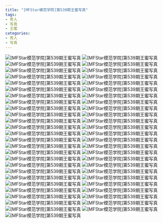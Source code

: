 ```yaml
---
title: "[MFStar模范学院]第539期王蜜写真"
tags: 
- 秀人
- 写真
- 王蜜
categories:
- 秀人
- 写真
---
```


![[MFStar模范学院]第539期王蜜写真](https://img.ilovese.xyz/1734711520757.webp)
![[MFStar模范学院]第539期王蜜写真](https://img.ilovese.xyz/1734711522397.webp)
![[MFStar模范学院]第539期王蜜写真](https://img.ilovese.xyz/1734711523857.webp)
![[MFStar模范学院]第539期王蜜写真](https://img.ilovese.xyz/1734711525507.webp)
![[MFStar模范学院]第539期王蜜写真](https://img.ilovese.xyz/1734711527347.webp)
![[MFStar模范学院]第539期王蜜写真](https://img.ilovese.xyz/1734711528972.webp)
![[MFStar模范学院]第539期王蜜写真](https://img.ilovese.xyz/1734711530592.webp)
![[MFStar模范学院]第539期王蜜写真](https://img.ilovese.xyz/1734711532441.webp)
![[MFStar模范学院]第539期王蜜写真](https://img.ilovese.xyz/1734711534054.webp)
![[MFStar模范学院]第539期王蜜写真](https://img.ilovese.xyz/1734711535828.webp)
![[MFStar模范学院]第539期王蜜写真](https://img.ilovese.xyz/1734711537606.webp)
![[MFStar模范学院]第539期王蜜写真](https://img.ilovese.xyz/1734711539194.webp)
![[MFStar模范学院]第539期王蜜写真](https://img.ilovese.xyz/1734711540734.webp)
![[MFStar模范学院]第539期王蜜写真](https://img.ilovese.xyz/1734711542572.webp)
![[MFStar模范学院]第539期王蜜写真](https://img.ilovese.xyz/1734711544420.webp)
![[MFStar模范学院]第539期王蜜写真](https://img.ilovese.xyz/1734711546223.webp)
![[MFStar模范学院]第539期王蜜写真](https://img.ilovese.xyz/1734711547573.webp)
![[MFStar模范学院]第539期王蜜写真](https://img.ilovese.xyz/1734711549126.webp)
![[MFStar模范学院]第539期王蜜写真](https://img.ilovese.xyz/1734711550884.webp)
![[MFStar模范学院]第539期王蜜写真](https://img.ilovese.xyz/1734711552732.webp)
![[MFStar模范学院]第539期王蜜写真](https://img.ilovese.xyz/1734711554498.webp)
![[MFStar模范学院]第539期王蜜写真](https://img.ilovese.xyz/1734711555913.webp)
![[MFStar模范学院]第539期王蜜写真](https://img.ilovese.xyz/1734711557357.webp)
![[MFStar模范学院]第539期王蜜写真](https://img.ilovese.xyz/1734711559114.webp)
![[MFStar模范学院]第539期王蜜写真](https://img.ilovese.xyz/1734711560805.webp)
![[MFStar模范学院]第539期王蜜写真](https://img.ilovese.xyz/1734711562535.webp)
![[MFStar模范学院]第539期王蜜写真](https://img.ilovese.xyz/1734711563829.webp)
![[MFStar模范学院]第539期王蜜写真](https://img.ilovese.xyz/1734711565607.webp)
![[MFStar模范学院]第539期王蜜写真](https://img.ilovese.xyz/1734711567189.webp)
![[MFStar模范学院]第539期王蜜写真](https://img.ilovese.xyz/1734711569197.webp)
![[MFStar模范学院]第539期王蜜写真](https://img.ilovese.xyz/1734711571078.webp)
![[MFStar模范学院]第539期王蜜写真](https://img.ilovese.xyz/1734711572826.webp)
![[MFStar模范学院]第539期王蜜写真](https://img.ilovese.xyz/1734711574589.webp)
![[MFStar模范学院]第539期王蜜写真](https://img.ilovese.xyz/1734711576443.webp)
![[MFStar模范学院]第539期王蜜写真](https://img.ilovese.xyz/1734711578198.webp)
![[MFStar模范学院]第539期王蜜写真](https://img.ilovese.xyz/1734711579993.webp)
![[MFStar模范学院]第539期王蜜写真](https://img.ilovese.xyz/1734711581719.webp)
![[MFStar模范学院]第539期王蜜写真](https://img.ilovese.xyz/1734711583008.webp)
![[MFStar模范学院]第539期王蜜写真](https://img.ilovese.xyz/1734711584636.webp)
![[MFStar模范学院]第539期王蜜写真](https://img.ilovese.xyz/1734711586267.webp)
![[MFStar模范学院]第539期王蜜写真](https://img.ilovese.xyz/1734711588084.webp)
![[MFStar模范学院]第539期王蜜写真](https://img.ilovese.xyz/1734711589468.webp)
![[MFStar模范学院]第539期王蜜写真](https://img.ilovese.xyz/1734711591376.webp)
![[MFStar模范学院]第539期王蜜写真](https://img.ilovese.xyz/1734711593181.webp)
![[MFStar模范学院]第539期王蜜写真](https://img.ilovese.xyz/1734711595000.webp)
![[MFStar模范学院]第539期王蜜写真](https://img.ilovese.xyz/1734711596748.webp)
![[MFStar模范学院]第539期王蜜写真](https://img.ilovese.xyz/1734711598607.webp)
![[MFStar模范学院]第539期王蜜写真](https://img.ilovese.xyz/1734711599959.webp)
![[MFStar模范学院]第539期王蜜写真](https://img.ilovese.xyz/1734711601583.webp)
![[MFStar模范学院]第539期王蜜写真](https://img.ilovese.xyz/1734711602943.webp)
![[MFStar模范学院]第539期王蜜写真](https://img.ilovese.xyz/1734711604675.webp)

